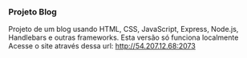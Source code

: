 ### Projeto Blog
Projeto de um blog usando HTML, CSS, JavaScript, Express, Node.js, Handlebars e outras frameworks. Esta versão só funciona localmente
Acesse o site através dessa url: http://54.207.12.68:2073
